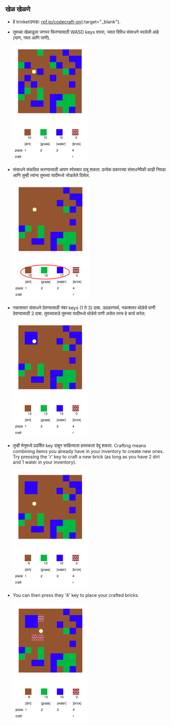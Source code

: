 ## खेळ खेळणे

+ हे trinketउघडा: [rpf.io/codecraft-on](http://rpf.io/codecraft-on){:target="_blank"}.

+ तुमच्या खेळाडूला जगभर फिरण्यासाठी WASD keys वापरा, ज्यात विविध संसाधने भरलेली आहे (घाण, गवत आणि पाणी).
    
    ![screenshot](images/craft-move.png)

+ संसाधने संकलित करण्यासाठी आपण स्पेसबार दाबू शकता. प्रत्येक प्रकारच्या संसाधनेपैकी काही निवडा आणि तुम्ही त्यांना तुमच्या यादीमध्ये जोडलेले दिसेल.
    
    ![screenshot](images/craft-pickup.png)

+ नकाशावर संसाधने ठेवण्यासाठी नंबर keys (1 ते 3) दाबा. उदाहरणार्थ, नकाशावर थोडेसे पाणी ठेवण्यासाठी 3 दाबा. तुमच्याकडे तुमच्या यादीमध्ये थोडेसे पाणी असेल तरच हे कार्य करेल.
    
    ![screenshot](images/craft-place-water.png)

+ तुम्ही मेनूमध्ये प्रदर्शित key दाबून साहित्याला हस्तकला देवू शकता. Crafting means combining items you already have in your inventory to create new ones. Try pressing the 'r' key to craft a new brick (as long as you have 2 dirt and 1 water in your inventory).
    
    ![screenshot](images/craft-craft-brick.png)

+ You can then press they '4' key to place your crafted bricks.
    
    ![screenshot](images/craft-place-brick.png)